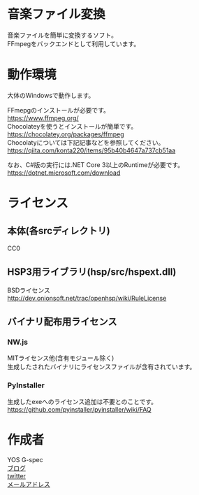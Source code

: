 # 音楽ファイル変換
音楽ファイルを簡単に変換するソフト。  
FFmpegをバックエンドとして利用しています。  

# 動作環境
大体のWindowsで動作します。  

FFmepgのインストールが必要です。  
https://www.ffmpeg.org/  
Chocolateyを使うとインストールが簡単です。  
https://chocolatey.org/packages/ffmpeg  
Chocolatyについては下記記事などを参照してください。 
https://qiita.com/konta220/items/95b40b4647a737cb51aa  

なお、C#版の実行には.NET Core 3以上のRuntimeが必要です。
https://dotnet.microsoft.com/download

# ライセンス
## 本体(各srcディレクトリ)
CC0  

## HSP3用ライブラリ(hsp/src/hspext.dll)
BSDライセンス  
http://dev.onionsoft.net/trac/openhsp/wiki/RuleLicense  

## バイナリ配布用ライセンス
### NW.js
MITライセンス他(含有モジュール除く)  
生成したされたバイナリにライセンスファイルが含有されています。  

### PyInstaller
生成したexeへのライセンス追加は不要とのことです。  
https://github.com/pyinstaller/pyinstaller/wiki/FAQ  

# 作成者
YOS G-spec  
[ブログ](http://yosgspec.blog103.fc2.com/)  
[twitter](https://twitter.com/yosgspec)  
[メールアドレス](yos.g.spec@gmail.com)  

